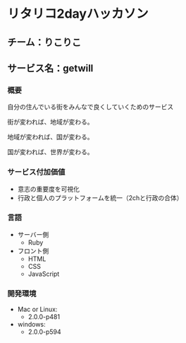 # リタリコ2dayハッカソン
## チーム：りこりこ
## サービス名：getwill
### 概要
自分の住んでいる街をみんなで良くしていくためのサービス

街が変われば、地域が変わる。

地域が変われば、国が変わる。

国が変われば、世界が変わる。

### サービス付加価値
* 意志の重要度を可視化
* 行政と個人のプラットフォームを統一（2chと行政の合体）

### 言語
* サーバー側
  - Ruby
* フロント側
  - HTML
  - CSS
  - JavaScript

### 開発環境
* Mac or Linux:
  - 2.0.0-p481
* windows:
  - 2.0.0-p594


